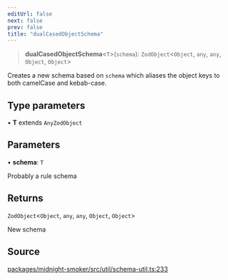 ```yaml
---
editUrl: false
next: false
prev: false
title: "dualCasedObjectSchema"
---
```


> **dualCasedObjectSchema**\<`T`\>(`schema`): `ZodObject`\<`Object`, `any`, `any`, `Object`, `Object`\>

Creates a new schema based on `schema` which aliases the object keys to both
camelCase and kebab-case.

## Type parameters

• **T** extends `AnyZodObject`

## Parameters

• **schema**: `T`

Probably a rule schema

## Returns

`ZodObject`\<`Object`, `any`, `any`, `Object`, `Object`\>

New schema

>
>

## Source

[packages/midnight-smoker/src/util/schema-util.ts:233](https://github.com/boneskull/midnight-smoker/blob/417858b/packages/midnight-smoker/src/util/schema-util.ts#L233)
